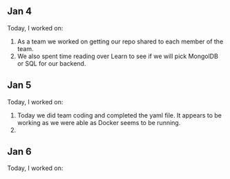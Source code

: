 ## Jan 4

Today, I worked on:

1. As a team we worked on getting our repo shared to each member of the team.
2. We also spent time reading over Learn to see if we will pick MongolDB or SQL for our backend.

## Jan 5

Today, I worked on:

1. Today we did team coding and completed the yaml file. It appears to be working as we were able as Docker seems to be running.
2.

## Jan 6

Today, I worked on:
